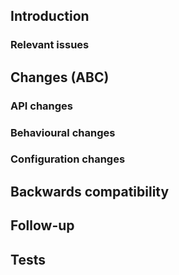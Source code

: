 ## Introduction
<!-- Explain existing problems or why this pull request is necessary -->

### Relevant issues
<!-- List relevant issues here -->
<!--

* Fixes #1
* Fixes #2

-->

## Changes (ABC)
### API changes
<!-- Any additions to the API that should be documented in release notes? -->

### Behavioural changes
<!-- Any change in how the server behaves, or its performance? -->

### Configuration changes
<!-- Any additions, removals or changes in the config files, config entries or config entry default values? -->

## Backwards compatibility
<!-- Any possible backwards incompatible changes? How are they solved, or how can they be solved? -->

## Follow-up
<!-- Suggest any actions to be done before/after merging this pull request -->

## Tests
<!-- Attach scripts or actions to test this pull request, as well as the result -->
